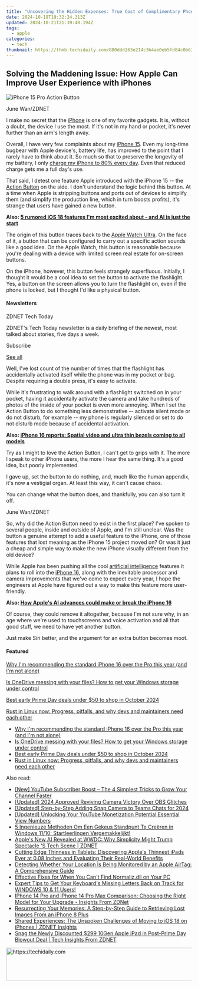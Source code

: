 ```yaml
---
title: "Uncovering the Hidden Expenses: True Cost of Complimentary Phones From Telecom Providers"
date: 2024-10-19T19:32:24.313Z
updated: 2024-10-21T21:39:40.194Z
tags:
  - apple
categories:
  - tech
thumbnail: https://thmb.techidaily.com/880ddd263e214c3b4ae0eb5fd84c0b63be50232aa4ce3a994c19ff834b47aa92.jpg
---
```


## Solving the Maddening Issue: How Apple Can Improve User Experience with iPhones

![iPhone 15 Pro Action Button](https://www.zdnet.com/a/img/resize/9e472a843c7f4d66edf60718d57f4713566ed10b/2023/09/12/a6948dbf-9491-4045-93a5-46764f0ab0f2/iphone-15-pro-titanium-action-button.jpg?auto=webp&width=1280)

June Wan/ZDNET

I make no secret that the [iPhone](https://www.zdnet.com/article/best-iphone/) is one of my favorite gadgets. It is, without a doubt, the device I use the most. If it's not in my hand or pocket, it's never further than an arm's length away.

Overall, I have very few complaints about my [iPhone 15](https://www.zdnet.com/article/iphone-15-plus-review/). Even my long-time bugbear with Apple device's, battery life, has improved to the point that I rarely have to think about it. So much so that to preserve the longevity of my battery, I only [charge my iPhone to 80% every day](https://www.zdnet.com/article/how-to-turn-on-80-charging-limit-on-the-iphone-15-to-save-battery-health/). Even that reduced charge gets me a full day's use.

That said, I detest one feature Apple introduced with the iPhone 15 -- the [Action Button](https://www.zdnet.com/article/how-to-use-the-iphone-15-pros-new-action-button-to-do-just-about-anything/) on the side. I don't understand the logic behind this button. At a time when Apple is stripping buttons and ports out of devices to simplify them (and simplify the production line, which in turn boosts profits), it's strange that users have gained a new button.

**Also: [5 rumored iOS 18 features I'm most excited about - and AI is just the start](https://www.zdnet.com/article/5-rumored-ios-18-features-im-most-excited-about-and-ai-is-just-the-start/)**

The origin of this button traces back to the [Apple Watch Ultra](https://www.zdnet.com/article/i-spent-a-week-with-the-apple-watch-ultra-2-and-heres-what-stood-out-the-most/). On the face of it, a button that can be configured to carry out a specific action sounds like a good idea. On the Apple Watch, this button is reasonable because you're dealing with a device with limited screen real estate for on-screen buttons.

On the iPhone, however, this button feels strangely superfluous. Initially, I thought it would be a cool idea to set the button to activate the flashlight. Yes, a button on the screen allows you to turn the flashlight on, even if the phone is locked, but I thought I'd like a physical button.

#### Newsletters

ZDNET Tech Today

ZDNET's Tech Today newsletter is a daily briefing of the newest, most talked about stories, five days a week.

 Subscribe

[See all](https://www.zdnet.com/newsletters/)

Well, I've lost count of the number of times that the flashlight has accidentally activated itself while the phone was in my pocket or bag. Despite requiring a double press, it's easy to activate.

While it's frustrating to walk around with a flashlight switched on in your pocket, having it accidentally activate the camera and take hundreds of photos of the inside of your pocket is even more annoying. When I set the Action Button to do something less demonstrative -- activate silent mode or do not disturb, for example -- my phone is regularly silenced or set to do not disturb mode because of accidental activation.

**Also: [iPhone 16 reports: Spatial video and ultra thin bezels coming to all models](https://www.zdnet.com/article/iphone-16-reports-spatial-video-and-ultra-thin-bezels-coming-to-all-models/)**

Try as I might to love the Action Button, I can't get to grips with it. The more I speak to other iPhone users, the more I hear the same thing. It's a good idea, but poorly implemented.

I gave up, set the button to do nothing, and, much like the human appendix, it's now a vestigial organ. At least this way, it can't cause chaos.

You can change what the button does, and thankfully, you can also turn it off.

June Wan/ZDNET

So, why did the Action Button need to exist in the first place? I've spoken to several people, inside and outside of Apple, and I'm still unclear. Was the button a genuine attempt to add a useful feature to the iPhone, one of those features that lost meaning as the iPhone 15 project moved on? Or was it just a cheap and simple way to make the new iPhone visually different from the old device?

While Apple has been pushing all the cool [artificial intelligence](https://www.zdnet.com/article/what-is-ai-heres-everything-you-need-to-know-about-artificial-intelligence/) features it plans to roll into the [iPhone 16](https://www.zdnet.com/article/im-an-android-user-but-these-three-iphone-16-features-would-win-me-over/), along with the inevitable processor and camera improvements that we've come to expect every year, I hope the engineers at Apple have figured out a way to make this feature more user-friendly. 

**Also: [How Apple's AI advances could make or break the iPhone 16](https://www.zdnet.com/article/how-apples-ai-advances-could-make-or-break-the-iphone-16/)**

Of course, they could remove it altogether, because I'm not sure why, in an age where we're used to touchscreens and voice activation and all that good stuff, we need to have yet another button.

Just make Siri better, and the argument for an extra button becomes moot.

#### Featured

[Why I'm recommending the standard iPhone 16 over the Pro this year (and I'm not alone)](https://www.zdnet.com/article/why-im-recommending-the-standard-iphone-16-over-the-pro-this-year-and-im-not-alone/ "Why I'm recommending the standard iPhone 16 over the Pro this year (and I'm not alone)")

[Is OneDrive messing with your files? How to get your Windows storage under control](https://www.zdnet.com/article/is-onedrive-messing-with-your-files-how-to-get-your-windows-storage-under-control/ "Is OneDrive messing with your files? How to get your Windows storage under control")

[Best early Prime Day deals under $50 to shop in October 2024](https://www.zdnet.com/article/best-early-prime-day-deals-under-50/ "Best early Prime Day deals under $50 to shop in October 2024")

[Rust in Linux now: Progress, pitfalls, and why devs and maintainers need each other](https://www.zdnet.com/article/rust-in-linux-now-progress-pitfalls-and-why-devs-and-maintainers-need-each-other/ "Rust in Linux now: Progress, pitfalls, and why devs and maintainers need each other")

* [Why I'm recommending the standard iPhone 16 over the Pro this year (and I'm not alone)](https://www.zdnet.com/article/why-im-recommending-the-standard-iphone-16-over-the-pro-this-year-and-im-not-alone/ "Why I'm recommending the standard iPhone 16 over the Pro this year (and I'm not alone)")
* [Is OneDrive messing with your files? How to get your Windows storage under control](https://www.zdnet.com/article/is-onedrive-messing-with-your-files-how-to-get-your-windows-storage-under-control/ "Is OneDrive messing with your files? How to get your Windows storage under control")
* [Best early Prime Day deals under $50 to shop in October 2024](https://www.zdnet.com/article/best-early-prime-day-deals-under-50/ "Best early Prime Day deals under $50 to shop in October 2024")
* [Rust in Linux now: Progress, pitfalls, and why devs and maintainers need each other](https://www.zdnet.com/article/rust-in-linux-now-progress-pitfalls-and-why-devs-and-maintainers-need-each-other/ "Rust in Linux now: Progress, pitfalls, and why devs and maintainers need each other")

<ins class="adsbygoogle"
     style="display:block"
     data-ad-format="autorelaxed"
     data-ad-client="ca-pub-7571918770474297"
     data-ad-slot="1223367746"></ins>

<ins class="adsbygoogle"
     style="display:block"
     data-ad-client="ca-pub-7571918770474297"
     data-ad-slot="8358498916"
     data-ad-format="auto"
     data-full-width-responsive="true"></ins>

<span class="atpl-alsoreadstyle">Also read:</span>
<div><ul>
<li><a href="https://youtube-web.techidaily.com/outube-subscriber-boost-the-4-simplest-tricks-to-grow-your-channel-faster/"><u>[New] YouTube Subscriber Boost – The 4 Simplest Tricks to Grow Your Channel Faster</u></a></li>
<li><a href="https://digital-screen-recording.techidaily.com/updated-2024-approved-reviving-camera-victory-over-obs-glitches/"><u>[Updated] 2024 Approved Reviving Camera Victory Over OBS Glitches</u></a></li>
<li><a href="https://snapchat-videos.techidaily.com/updated-step-by-step-adding-snap-camera-to-teams-chats-for-2024/"><u>[Updated] Step-by-Step Adding Snap Camera to Teams Chats for 2024</u></a></li>
<li><a href="https://youtube-blog.techidaily.com/ed-unlocking-your-youtube-monetization-potential-essential-view-numbers/"><u>[Updated] Unlocking Your YouTube Monetization Potential Essential View Numbers</u></a></li>
<li><a href="https://win-webmaster.techidaily.com/5-ingenieuze-methoden-om-een-gekeus-standpunt-te-creeren-in-windows-1110-startleerlingen-vergemakkelijkt/"><u>5 Ingenieuze Methoden Om Een Gekeus Standpunt Te Creëren in Windows 11/10: Startleerlingen Vergemakkelijkt!</u></a></li>
<li><a href="https://tech-hub.techidaily.com/apples-new-ai-revealed-at-wwdc-why-simplicity-might-trump-spectacle-s-tech-scene-zdnet/"><u>Apple's New AI Revealed at WWDC: Why Simplicity Might Trump Spectacle 'S Tech Scene | ZDNET</u></a></li>
<li><a href="https://tech-hub.techidaily.com/cutting-edge-thinness-in-tablets-discovering-apples-thinnest-ipads-ever-at-008-inches-and-evaluating-their-real-world-benefits/"><u>Cutting Edge Thinness in Tablets: Discovering Apple's Thinnest iPads Ever at 0.08 Inches and Evaluating Their Real-World Benefits</u></a></li>
<li><a href="https://tech-hub.techidaily.com/detecting-whether-your-location-is-being-monitored-by-an-apple-airtag-a-comprehensive-guide/"><u>Detecting Whether Your Location Is Being Monitored by an Apple AirTag: A Comprehensive Guide</u></a></li>
<li><a href="https://technical-tips.techidaily.com/effective-fixes-for-when-you-cant-find-normalizdll-on-your-pc/"><u>Effective Fixes for When You Can't Find Normaliz.dll on Your PC</u></a></li>
<li><a href="https://common-error.techidaily.com/expert-tips-to-get-your-keyboards-missing-letters-back-on-track-for-windows-10-and-11-users/"><u>Expert Tips to Get Your Keyboard's Missing Letters Back on Track for WINDOWS 10 & 11 Users!</u></a></li>
<li><a href="https://tech-hub.techidaily.com/iphone-14-pro-and-iphone-14-pro-max-comparison-choosing-the-right-model-for-your-upgrade-insights-from-zdnet/"><u>IPhone 14 Pro and iPhone 14 Pro Max Comparison: Choosing the Right Model for Your Upgrade - Insights From ZDNet</u></a></li>
<li><a href="https://win-exceptional.techidaily.com/resurrecting-your-memories-a-step-by-step-guide-to-retrieving-lost-images-from-an-iphone-8-plus/"><u>Resurrecting Your Memories: A Step-by-Step Guide to Retrieving Lost Images From an iPhone 8 Plus</u></a></li>
<li><a href="https://tech-hub.techidaily.com/shared-experiences-the-unspoken-challenges-of-moving-to-ios-18-on-iphones-zdnet-insights/"><u>Shared Experiences: The Unspoken Challenges of Moving to iOS 18 on iPhones | ZDNET Insights</u></a></li>
<li><a href="https://tech-hub.techidaily.com/snag-the-newly-discounted-299-10gen-apple-ipad-in-post-prime-day-blowout-deal-tech-insights-from-zdnet/"><u>Snag the Newly Discounted $299 10Gen Apple iPad in Post-Prime Day Blowout Deal | Tech Insights From ZDNET</u></a></li>
</ul></div>

<!-- affiliate ads begin -->
<a href="https://malaysia-healthcare-travel-council.pxf.io/c/5597632/1557743/17382" target="_top" id="1557743">
  <img src="//a.impactradius-go.com/display-ad/17382-1557743" border="0" alt="https://techidaily.com" width="728" height="90"/>
</a>
<img height="0" width="0" src="https://malaysia-healthcare-travel-council.pxf.io/i/5597632/1557743/17382" style="position:absolute;visibility:hidden;" border="0" />
<!-- affiliate ads end -->

